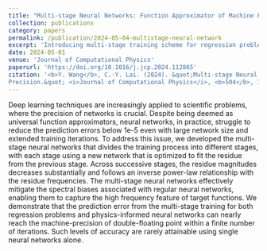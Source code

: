 ```yaml
---
title: "Multi-stage Neural Networks: Function Approximator of Machine Precision"
collection: publications
category: papers
permalink: /publication/2024-05-04-multistage-neural-network
excerpt: 'Introducing multi-stage training scheme for regression problems and PINNs to reach machine precision.'
date: 2024-05-01
venue: 'Journal of Computational Physics'
paperurl: 'https://doi.org/10.1016/j.jcp.2024.112865'
citation: '<b>Y. Wang</b>, C.-Y. Lai. (2024). &quot;Multi-stage Neural Networks: Function Approximator of Machine
Precision.&quot; <i>Journal of Computational Physics</i>, <b>504</b>, 112865.'
---
```


Deep learning techniques are increasingly applied to scientific problems, where the precision of networks is crucial. Despite being deemed as universal function approximators, neural networks, in practice, struggle to reduce the prediction errors below 1e-5 even with large network size and extended training iterations. To address this issue, we developed the multi-stage neural networks that divides the training process into different stages, with each stage using a new network that is optimized to fit the residue from the previous stage. Across successive stages, the residue magnitudes decreases substantially and follows an inverse power-law relationship with the residue frequencies. The multi-stage neural networks effectively mitigate the spectral biases associated with regular neural networks, enabling them to capture the high frequency feature of target functions. We demonstrate that the prediction error from the multi-stage training for both regression problems and physics-informed neural networks can nearly reach the machine-precision of double-floating point within a finite number of iterations. Such levels of accuracy are rarely attainable using single neural networks alone.
